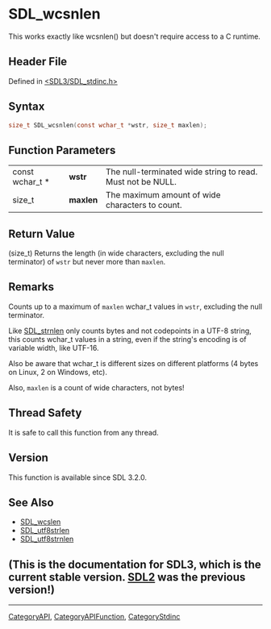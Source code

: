 # SDL_wcsnlen

This works exactly like wcsnlen() but doesn't require access to a C runtime.

## Header File

Defined in [<SDL3/SDL_stdinc.h>](https://github.com/libsdl-org/SDL/blob/main/include/SDL3/SDL_stdinc.h)

## Syntax

```c
size_t SDL_wcsnlen(const wchar_t *wstr, size_t maxlen);
```

## Function Parameters

|                 |            |                                                            |
| --------------- | ---------- | ---------------------------------------------------------- |
| const wchar_t * | **wstr**   | The null-terminated wide string to read. Must not be NULL. |
| size_t          | **maxlen** | The maximum amount of wide characters to count.            |

## Return Value

(size_t) Returns the length (in wide characters, excluding the null
terminator) of `wstr` but never more than `maxlen`.

## Remarks

Counts up to a maximum of `maxlen` wchar_t values in `wstr`, excluding the
null terminator.

Like [SDL_strnlen](SDL_strnlen) only counts bytes and not codepoints in a
UTF-8 string, this counts wchar_t values in a string, even if the string's
encoding is of variable width, like UTF-16.

Also be aware that wchar_t is different sizes on different platforms (4
bytes on Linux, 2 on Windows, etc).

Also, `maxlen` is a count of wide characters, not bytes!

## Thread Safety

It is safe to call this function from any thread.

## Version

This function is available since SDL 3.2.0.

## See Also

- [SDL_wcslen](SDL_wcslen)
- [SDL_utf8strlen](SDL_utf8strlen)
- [SDL_utf8strnlen](SDL_utf8strnlen)


## (This is the documentation for SDL3, which is the current stable version. [SDL2](https://wiki.libsdl.org/SDL2/) was the previous version!)



----
[CategoryAPI](CategoryAPI), [CategoryAPIFunction](CategoryAPIFunction), [CategoryStdinc](CategoryStdinc)


